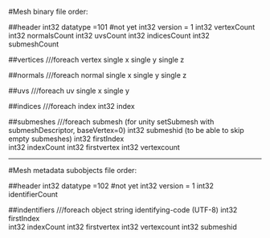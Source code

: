 #Mesh binary file order:

##header
int32 datatype =101 #not yet
int32 version = 1
int32 vertexCount
int32 normalsCount
int32 uvsCount
int32 indicesCount
int32 submeshCount

##vertices
	///foreach vertex
	single x
	single y
	single z

##normals
	///foreach normal
	single x
	single y
	single z
	
##uvs
	///foreach uv
	single x
	single y

##indices
	///foreach index
	int32 index
	
##submeshes
	///foreach submesh	(for unity setSubmesh with submeshDescriptor, baseVertex=0)
	int32 submeshid		(to be able to skip empty submeshes)
	int32 firstIndex			
	int32 indexCount
	int32 firstvertex
	int32 vertexcount
	

-------------------------------------------------------------

#Mesh metadata subobjects file order:

##header
int32 datatype =102 #not yet
int32 version = 1
int32 identifierCount

##indentifiers
	///foreach object
	string identifying-code (UTF-8)
	int32 firstIndex			
	int32 indexCount
	int32 firstvertex
	int32 vertexcount
	int32 submeshid